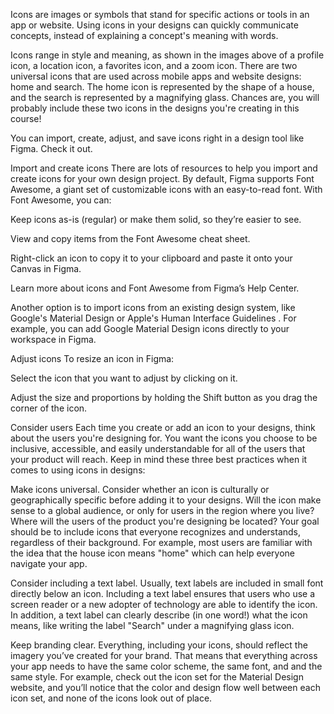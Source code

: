 Icons are images or symbols that stand for specific actions or tools in an app or website. Using icons in your designs can quickly communicate concepts, instead of explaining a concept's meaning with words. 

Icons range in style and meaning, as shown in the images above of a profile icon, a location icon, a favorites icon, and a zoom icon. There are two universal icons that are used across mobile apps and website designs: home and search. The home icon is represented by the shape of a house, and the search is represented by a magnifying glass. Chances are, you will probably include these two icons in the designs you're creating in this course! 

You can import, create, adjust, and save icons right in a design tool like Figma. Check it out.

Import and create icons
There are lots of resources to help you import and create icons for your own design project. By default, Figma supports Font Awesome, a giant set of customizable icons with an easy-to-read font. With Font Awesome, you can:

Keep icons as-is (regular) or make them solid, so they’re easier to see. 

View and copy items from the Font Awesome cheat sheet.

Right-click an icon to copy it to your clipboard and paste it onto your Canvas in Figma.

Learn more about icons and Font Awesome
 from Figma’s Help Center.

Another option is to import icons from an existing design system, like Google's 
Material Design
 or Apple's 
Human Interface Guidelines
. For example, you can 
add Google Material Design icons
 directly to your workspace in Figma.

Adjust icons
To resize an icon in Figma:

Select the icon that you want to adjust by clicking on it.

Adjust the size and proportions by holding the Shift button as you drag the corner of the icon. 

Consider users
Each time you create or add an icon to your designs, think about the users you're designing for. You want the icons you choose to be inclusive, accessible, and easily understandable for all of the users that your product will reach. Keep in mind these three best practices when it comes to using icons in designs: 

Make icons universal. Consider whether an icon is culturally or geographically specific before adding it to your designs. Will the icon make sense to a global audience, or only for users in the region where you live? Where will the users of the product you're designing be located? Your goal should be to include icons that everyone recognizes and understands, regardless of their background. For example, most users are familiar with the idea that the house icon means "home" which can help everyone navigate your app. 

Consider including a text label. Usually, text labels are included in small font directly below an icon. Including a text label ensures that users who use a screen reader or a new adopter of technology are able to identify the icon. In addition, a text label can clearly describe (in one word!) what the icon means, like writing the label "Search" under a magnifying glass icon.

Keep branding clear. Everything, including your icons, should reflect the imagery you’ve created for your brand. That means that everything across your app needs to have the same color scheme, the same font, and and the same style. For example, check out the 
icon set
 for the Material Design website, and you’ll notice that the color and design flow well between each icon set, and none of the icons look out of place.